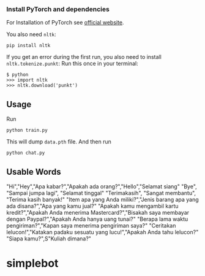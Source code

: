 ### Install PyTorch and dependencies

For Installation of PyTorch see [official website](https://pytorch.org/).

You also need `nltk`:
 ```console
pip install nltk
 ```

If you get an error during the first run, you also need to install `nltk.tokenize.punkt`:
Run this once in your terminal:
 ```console
$ python
>>> import nltk
>>> nltk.download('punkt')
```

## Usage
Run
```console
python train.py
```
This will dump `data.pth` file. And then run
```console
python chat.py
```
## Usable Words

"Hi","Hey","Apa kabar?","Apakah ada orang?","Hello","Selamat siang"
"Bye", "Sampai jumpa lagi", "Selamat tinggal"
"Terimakasih", "Sangat membantu", "Terima kasih banyak!"
"Item apa yang Anda miliki?","Jenis barang apa yang ada disana?","Apa yang kamu jual?"
"Apakah kamu mengambil kartu kredit?","Apakah Anda menerima Mastercard?","Bisakah saya membayar dengan Paypal?","Apakah Anda hanya uang tunai?"
"Berapa lama waktu pengiriman?","Kapan saya menerima pengiriman saya?"
"Ceritakan lelucon!","Katakan padaku sesuatu yang lucu!","Apakah Anda tahu lelucon?"
"Siapa kamu?",S"Kuliah dimana?"

# simplebot
